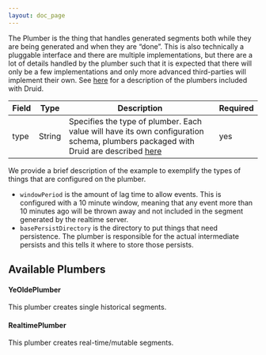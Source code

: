 ```yaml
---
layout: doc_page
---
```

The Plumber is the thing that handles generated segments both while they are being generated and when they are “done”. This is also technically a pluggable interface and there are multiple implementations, but there are a lot of details handled by the plumber such that it is expected that there will only be a few implementations and only more advanced third-parties will implement their own. See [here](https://github.com/metamx/druid/wiki/Plumber#available-plumbers) for a description of the plumbers included with Druid.

|Field|Type|Description|Required|
|-----|----|-----------|--------|
|type|String|Specifies the type of plumber. Each value will have its own configuration schema, plumbers packaged with Druid are described [here](https://github.com/metamx/druid/wiki/Plumber#available-plumbers)|yes|

We provide a brief description of the example to exemplify the types of things that are configured on the plumber.

-   `windowPeriod` is the amount of lag time to allow events. This is configured with a 10 minute window, meaning that any event more than 10 minutes ago will be thrown away and not included in the segment generated by the realtime server.
-   `basePersistDirectory` is the directory to put things that need persistence. The plumber is responsible for the actual intermediate persists and this tells it where to store those persists.

Available Plumbers
------------------

#### YeOldePlumber

This plumber creates single historical segments.

#### RealtimePlumber

This plumber creates real-time/mutable segments.
